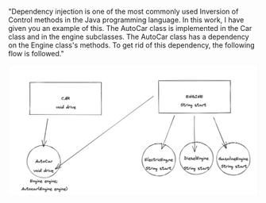 "Dependency injection is one of the most commonly used Inversion of Control methods in the Java programming language. In this work, I have given you an example of this.
The AutoCar class is implemented in the Car class and in the engine subclasses. The AutoCar class has a dependency on the Engine class's methods. To get rid of this dependency, the following flow is followed."

![img.png](img.png)